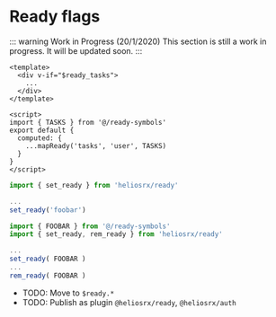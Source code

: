 # Ready flags

::: warning Work in Progress (20/1/2020)
This section is still a work in progress. It will be updated soon.
:::

```vue
<template>
  <div v-if="$ready_tasks">
    ...
  </div>
</template>

<script>
import { TASKS } from '@/ready-symbols'
export default {
  computed: {
    ...mapReady('tasks', 'user', TASKS)
  }
}
</script>
```

```js
import { set_ready } from 'heliosrx/ready'

...
set_ready('foobar')
```


```js
import { FOOBAR } from '@/ready-symbols'
import { set_ready, rem_ready } from 'heliosrx/ready'

...
set_ready( FOOBAR )
...
rem_ready( FOOBAR )
```

- TODO: Move to `$ready.*`
- TODO: Publish as plugin `@heliosrx/ready`, `@heliosrx/auth`